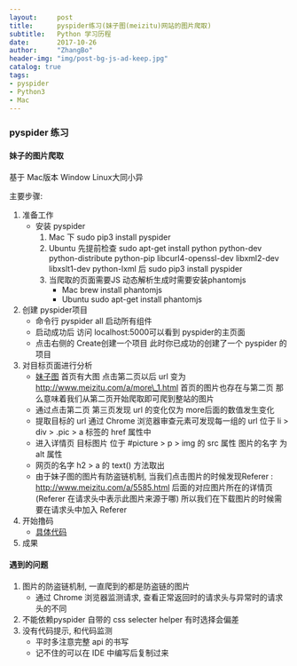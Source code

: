 ```yaml
---
layout:     post
title:      pyspider练习(妹子图(meizitu)网站的图片爬取)
subtitle:   Python 学习历程
date:       2017-10-26
author:     "ZhangBo"
header-img: "img/post-bg-js-ad-keep.jpg"
catalog: true
tags:
- pyspider
- Python3
- Mac
---
```

### pyspider 练习

#### 妹子的图片爬取

基于 Mac版本 Window Linux大同小异

主要步骤:
1. 准备工作
	- 安装 pyspider
		1. Mac 下 sudo pip3 install pyspider
		2. Ubuntu 先提前检查 sudo apt-get install python python-dev python-distribute python-pip libcurl4-openssl-dev libxml2-dev libxslt1-dev python-lxml 后 sudo pip3 install pyspider
		3. 当爬取的页面需要JS 动态解析生成时需要安装phantomjs
			-  Mac brew install phantomjs
			-  Ubuntu sudo apt-get install phantomjs
2. 创建 pyspider项目
	 - 命令行 pyspider all 启动所有组件
	- 启动成功后 访问 localhost:5000可以看到 pyspider的主页面
	- 点击右侧的 Create创建一个项目 此时你已成功的创建了一个 pyspider 的项目
3. 对目标页面进行分析
	- [妹子图]() 首页有大图 点击第二页以后 url 变为 http://www.meizitu.com/a/more\_1.html 首页的图片也存在与第二页 那么意味着我们从第二页开始爬取即可爬到整站的图片
	- 通过点击第二页 第三页发现 url 的变化仅为 more后面的数值发生变化
	- 提取目标的 url 通过 Chrome 浏览器审查元素可发现每一组的 url 位于 li \> div \> .pic \> a 标签的 href 属性中
	- 进入详情页 目标图片 位于 #picture \> p \> img 的 src 属性 图片的名字 为 alt 属性
	- 网页的名字 h2 \> a 的 text() 方法取出
	- 由于妹子图的图片有防盗链机制, 当我们点击图片的时候发现Referer : http://www.meizitu.com/a/5585.html 后面的对应图片所在的详情页 (Referer 在请求头中表示此图片来源于哪) 所以我们在下载图片的时候需要在请求头中加入 Referer 
4. 开始撸码
	-  [具体代码]()
5. 成果
	![]()

#### 遇到的问题

1. 图片的防盗链机制, 一直爬到的都是防盗链的图片
	- 通过 Chrome 浏览器监测请求, 查看正常返回时的请求头与异常时的请求头的不同
2. 不能依赖pyspider 自带的 css selecter helper 有时选择会偏差
3. 没有代码提示, 和代码监测 
	- 平时多注意完整 api 的书写
	- 记不住的可以在 IDE 中编写后复制过来



